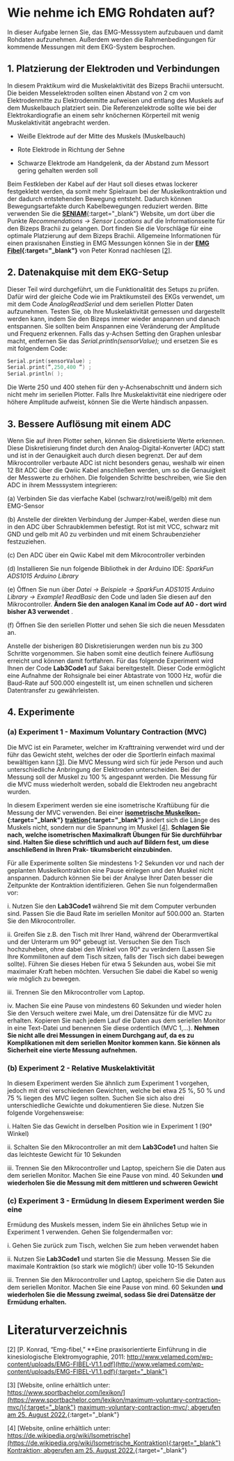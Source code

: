# **Wie nehme ich EMG Rohdaten auf?**

In dieser Aufgabe lernen Sie, das EMG-Messsystem aufzubauen und damit Rohdaten aufzunehmen. Außerdem werden die Rahmenbedingungen für kommende
Messungen mit dem EKG-System besprochen.

## 1. **Platzierung der Elektroden und Verbindungen**
In diesem Praktikum wird die Muskelaktivität des Bizeps Brachii untersucht. Die beiden Messelektroden sollten einen Abstand von 2 cm von Elektrodenmitte zu Elektrodenmitte aufweisen und entlang des Muskels auf
dem Muskelbauch platziert sein. Die Referenzelektrode sollte wie bei der
Elektrokardiografie an einem sehr knöchernen Körperteil mit wenig Muskelaktivität angebracht werden.

  - Weiße Elektrode auf der Mitte des Muskels (Muskelbauch)

  - Rote Elektrode in Richtung der Sehne

  -  Schwarze Elektrode am Handgelenk, da der Abstand zum Messort gering gehalten werden soll

  Beim Festkleben der Kabel auf der Haut soll dieses etwas lockerer festgeklebt werden, da somit mehr Spielraum bei der Muskelkontraktion und der dadurch entstehenden Bewegung entsteht. Dadurch können Bewegungsartefakte durch Kabelbewegungen reduziert werden. Bitte verwenden Sie die [**SENIAM**](http://www.seniam.org/){:target="_blank"}  Website, um dort über die Punkte *Recommendations →* *Sensor Locations* auf die Informationsseite für den Bizeps Brachii zu gelangen.
Dort finden Sie die Vorschläge für eine optimale Platzierung auf dem Bizeps
Brachii. Allgemeine Informationen für einen praxisnahen Einstieg in EMG
Messungen können Sie in der **[EMG Fibel](http://www.velamed.com/wp-content/uploads/EMG-FIBEL-V1.1.pdf){:target="_blank"}** von Peter Konrad nachlesen [[2]](#2).

## 2. **Datenakquise mit dem EKG-Setup**
Dieser Teil wird durchgeführt, um die Funktionalität des Setups zu prüfen.
Dafür wird der gleiche Code wie im Praktikumsteil des EKGs verwendet,
um mit dem Code *AnalogReadSerial* und dem seriellen Plotter Daten aufzunehmen. Testen Sie, ob Ihre Muskelaktivität gemessen und dargestellt
werden kann, indem Sie den Bizeps immer wieder anspannen und danach
entspannen. Sie sollten beim Anspannen eine Veränderung der Amplitude
und Frequenz erkennen. Falls das y-Achsen Setting den Graphen unlesbar
macht, entfernen Sie das *Serial.println(sensorValue);* und ersetzen Sie es
mit folgendem Code:
````c
Serial.print(sensorValue) ;
Serial.print(”,250,400 ”) ;
Serial.println( );
````
Die Werte 250 und 400 stehen für den y-Achsenabschnitt und ändern sich
nicht mehr im seriellen Plotter. Falls Ihre Muskelaktivität eine niedrigere
oder höhere Amplitude aufweist, können Sie die Werte händisch anpassen.

## 3. **Bessere Auflösung mit einem ADC**
Wenn Sie auf ihren Plotter sehen, können Sie diskretisierte Werte erkennen.
Diese Diskretisierung findet durch den Analog-Digital-Konverter (ADC)
statt und ist in der Genauigkeit auch durch diesen begrenzt. Der auf dem
Mikrocontroller verbaute ADC ist nicht besonders genau, weshalb wir einen
12 Bit ADC über die Qwiic Kabel anschließen werden, um so die Genauigkeit der Messwerte zu erhöhen. Die folgenden Schritte beschreiben, wie Sie
den ADC in ihrem Messsystem integrieren:

(a) Verbinden Sie das vierfache Kabel (schwarz/rot/weiß/gelb) mit dem
EMG-Sensor

(b) Anstelle der direkten Verbindung der Jumper-Kabel, werden diese nun
in den ADC über Schraubklemmen befestigt. Rot ist mit VCC, schwarz
mit GND und gelb mit A0 zu verbinden und mit einem Schraubenzieher festzuziehen.

(c) Den ADC über ein Qwiic Kabel mit dem Mikrocontroller verbinden

(d) Installieren Sie nun folgende Bibliothek in der Arduino IDE: *SparkFun*
*ADS1015 Arduino Library*

(e) Öffnen Sie nun über *Datei →* *Beispiele →* *SparkFun ADS1015 Arduino Library →* *Example1 ReadBasic* den Code und laden Sie diesen auf den
Mikrocontroller. **Ändern Sie den analogen Kanal im Code auf A0 - dort wird bisher A3 verwendet** .

(f) Öffnen Sie den seriellen Plotter und sehen Sie sich die neuen Messdaten an.

Anstelle der bisherigen 80 Diskretisierungen werden nun bis zu 300 Schritte
vorgenommen. Sie haben somit eine deutlich feinere Auflösung erreicht und
können damit fortfahren. Für das folgende Experiment wird Ihnen der Code
**Lab3Code1** auf Sakai bereitgestellt. Dieser Code ermöglicht eine Aufnahme der Rohsignale bei einer Abtastrate von 1000 Hz, wofür die Baud-Rate
auf 500.000 eingestellt ist, um einen schnellen und sicheren Datentransfer
zu gewährleisten.

## 4. **Experimente**

### (a) **Experiment 1 - Maximum Voluntary Contraction (MVC)**

Die MVC ist ein Parameter, welcher im Krafttraining verwendet wird
und der führ das Gewicht steht, welches der oder die SportlerIn einfach maximal bewältigen kann [[3]](#3). Die MVC Messung wird sich für
jede Person und auch unterschiedliche Anbringung der Elektroden unterscheiden. Bei der Messung soll der Muskel zu 100 % angespannt
werden. Die Messung für die MVC muss wiederholt werden, sobald
die Elektroden neu angebracht wurden.

In diesem Experiment werden sie eine isometrische Kraftübung für die
Messung der MVC verwenden. Bei einer **[isometrische Muskelkon-](https://de.wikipedia.org/wiki/Isometrische_Kontraktion){:target="_blank"}**
**[traktion](https://de.wikipedia.org/wiki/Isometrische_Kontraktion){:target="_blank"}** ändert sich die Länge des Muskels nicht, sondern nur die
Spannung im Muskel [[4]](#4).
**Schlagen Sie nach, welche isometrischen Maximalkraft Übungen für Sie durchführbar sind. Halten Sie diese schriftlich und**
**auch auf Bildern fest, um diese anschließend in Ihren Prak-**
**tikumsbericht einzubinden.**

Für alle Experimente sollten Sie mindestens 1-2 Sekunden vor und
nach der geplanten Muskelkontraktion eine Pause einlegen und den
Muskel nicht anspannen. Dadurch können Sie bei der Analyse Ihrer
Daten besser die Zeitpunkte der Kontraktion identifizieren. Gehen Sie
nun folgendermaßen vor:

i. Nutzen Sie den **Lab3Code1** während Sie mit dem Computer verbunden sind. Passen Sie die Baud Rate im seriellen Monitor auf 500.000 an. Starten Sie den Mikrocontroller.

ii. Greifen Sie z.B. den Tisch mit Ihrer Hand, während der Oberarmvertikal und der Unterarm um 90° gebeugt ist. Versuchen Sie den Tisch hochzuheben, ohne dabei den Winkel von 90° zu verändern (Lassen Sie Ihre Kommilitonen auf dem Tisch sitzen, falls der Tisch sich dabei bewegen sollte). Führen Sie dieses Heben für etwa 5 Sekunden aus, wobei Sie mit maximaler Kraft heben möchten. Versuchen Sie dabei die Kabel so wenig wie möglich zu bewegen.

iii. Trennen Sie den Mikrocontroller vom Laptop.

iv. Machen Sie eine Pause von mindestens 60 Sekunden und wieder
holen Sie den Versuch weitere zwei Male, um drei Datensätze für
die MVC zu erhalten. Kopieren Sie nach jedem Lauf die Daten aus
dem seriellen Monitor in eine Text-Datei und benennen Sie diese
ordentlich (MVC 1,...). **Nehmen Sie nicht alle drei Messungen in einem Durchgang auf, da es zu Komplikationen mit dem seriellen Monitor kommen kann. Sie können als Sicherheit eine vierte Messung aufnehmen.**

### (b) **Experiment 2 - Relative Muskelaktivität**

In diesem Experiment werden Sie ähnlich zum Experiment 1 vorgehen, jedoch mit drei verschiedenen Gewichten, welche bei etwa 25 %,
50 % und 75 % liegen des MVC liegen sollten. Suchen Sie sich also drei
unterschiedliche Gewichte und dokumentieren Sie diese. Nutzen Sie
folgende Vorgehensweise:

i. Halten Sie das Gewicht in derselben Position wie in Experiment
1 (90° Winkel)

ii. Schalten Sie den Mikrocontroller an mit dem **Lab3Code1** und
halten Sie das leichteste Gewicht für 10 Sekunden

iii. Trennen Sie den Mikrocontroller und Laptop, speichern Sie die
Daten aus dem seriellen Monitor. Machen Sie eine Pause von mind. 40 Sekunden **und wiederholen Sie die Messung mit dem mittleren und schweren Gewicht**

### (c) **Experiment 3 - Ermüdung** In diesem Experiment werden Sie eine
Ermüdung des Muskels messen, indem Sie ein ähnliches Setup wie in
Experiment 1 verwenden. Gehen Sie folgendermaßen vor:

i. Gehen Sie zurück zum Tisch, welchen Sie zum heben verwendet
haben

ii. Nutzen Sie **Lab3Code1** und starten Sie die Messung. Messen Sie
die maximale Kontraktion (so stark wie möglich!) über volle 10-15
Sekunden

iii. Trennen Sie den Mikrocontroller und Laptop, speichern Sie die
Daten aus dem seriellen Monitor. Machen Sie eine Pause von mind. 60 Sekunden **und wiederholen Sie die Messung zweimal, sodass Sie drei Datensätze der Ermüdung erhalten.**


# **Literaturverzeichnis**
<a id="2">[2]</a> 
[P. Konrad, “Emg-fibel,” **Eine praxisorientierte Einführung in die kinesiologische Elektromyographie, 2011: http://www.velamed.com/wp-content/uploads/EMG-FIBEL-V1.1.pdf](http://www.velamed.com/wp-content/uploads/EMG-FIBEL-V1.1.pdf){:target="_blank"}

<a id="3">[3]</a> 
[Website, online erhältlich unter: https://www.sportbachelor.com/lexikon/](https://www.sportbachelor.com/lexikon/maximum-voluntary-contraction-mvc/){:target="_blank"}
[maximum-voluntary-contraction-mvc/; abgerufen am 25. August 2022.](https://www.sportbachelor.com/lexikon/maximum-voluntary-contraction-mvc/){:target="_blank"}

<a id="3">[4]</a> 
[Website, online erhältlich unter: https://de.wikipedia.org/wiki/Isometrische](https://de.wikipedia.org/wiki/Isometrische_Kontraktion){:target="_blank"}
[Kontraktion; abgerufen am 25. August 2022.](https://de.wikipedia.org/wiki/Isometrische_Kontraktion){:target="_blank"}

